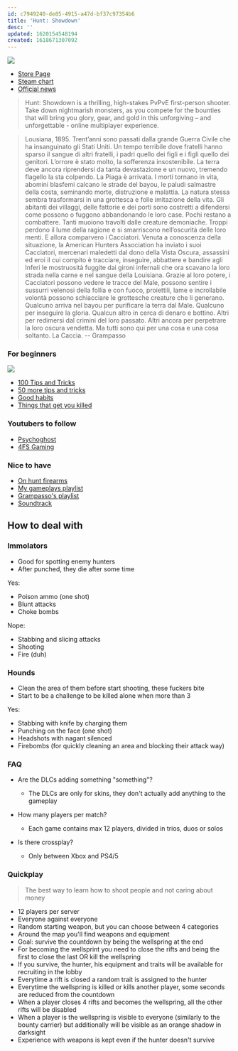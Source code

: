```yaml
---
id: c7949240-de85-4915-a47d-bf37c97354b6
title: 'Hunt: Showdown'
desc: ''
updated: 1620154548194
created: 1618671307092
---
```


![](/brain/assets/images/2021-04-17-18-10-38.png)
- [Store Page](https://steamcommunity.com/app/594650)
- [Steam chart](https://steamcharts.com/app/594650#All)
- [Official news](https://www.huntshowdown.com/news)

> Hunt: Showdown is a thrilling, high-stakes PvPvE first-person shooter. Take down nightmarish monsters, as you compete for the bounties that will bring you glory, gear, and gold in this unforgiving – and unforgettable - online multiplayer experience.

> Lousiana, 1895.
Trent’anni sono passati dalla grande Guerra Civile che ha insanguinato gli Stati Uniti. Un tempo terribile dove fratelli hanno sparso il sangue di altri fratelli, i padri quello dei figli e i figli quello dei genitori. L’orrore è stato molto, la sofferenza insostenibile.
La terra deve ancora riprendersi da tanta devastazione e un nuovo, tremendo flagello la sta colpendo.
La Piaga è arrivata.
I morti tornano in vita, abomini blasfemi calcano le strade del bayou, le paludi salmastre della costa, seminando morte, distruzione e malattia. La natura stessa sembra trasformarsi in una grottesca e folle imitazione della vita. Gli abitanti dei villaggi, delle fattorie e dei porti sono costretti a difendersi come possono o fuggono abbandonando le loro case.
Pochi restano a combattere.
Tanti muoiono travolti dalle creature demoniache.
Troppi perdono il lume della ragione e si smarriscono nell’oscurità delle loro menti.
E allora comparvero i Cacciatori.
Venuta a conoscenza della situazione, la American Hunters Association ha inviato i suoi Cacciatori, mercenari maledetti dal dono della Vista Oscura, assassini ed eroi il cui compito è tracciare, inseguire, abbattere e bandire agli Inferi le mostruosità fuggite dai gironi infernali che ora scavano la loro strada nella carne e nel sangue della Louisiana. Grazie al loro potere, i Cacciatori possono vedere le tracce del Male, possono sentire i sussurri velenosi della follia e con fuoco, proiettili, lame e incrollabile volontà possono schiacciare le grottesche creature che li generano.
Qualcuno arriva nel bayou per purificare la terra dal Male.
Qualcuno per inseguire la gloria.
Qualcun altro in cerca di denaro e bottino.
Altri per redimersi dal crimini del loro passato.
Altri ancora per perpetrare la loro oscura vendetta.
Ma tutti sono qui per una cosa e una cosa soltanto.
La Caccia. -- Grampasso

### For beginners
![](/brain/assets/images/2021-04-17-18-59-56.png)

- [100 Tips and Tricks](https://www.youtube.com/watch?v=UxQ4U13e3XQ)
- [50 more tips and tricks](https://www.youtube.com/watch?v=HGLhehF85U8)
- [Good habits](https://www.youtube.com/watch?v=qB82ucBEQ0M)
- [Things that get you killed](https://www.youtube.com/watch?v=jgEJF1IvGS0)

### Youtubers to follow
- [Psychoghost](https://www.youtube.com/channel/UC36zqNurlo4asfw1fp1N0LA)
- [4FS Gaming](https://www.youtube.com/channel/UCkbFDtDfnPmZEdgd1nhyKCQ)

### Nice to have
- [On hunt firearms](https://www.youtube.com/watch?v=dLE31drHO0Y)
- [My gameplays playlist](https://www.youtube.com/playlist?list=PLZIdQuKML5p_6QyxSYTyEIbuDR8rtl9AA)
- [Grampasso's playlist](https://www.youtube.com/playlist?list=PLP6vFeahgVQMV4iw3WAlG0TGQ-tTCPHJy)
- [Soundtrack](https://open.spotify.com/artist/3vfSIBYEThPQXe3LXityGk)

## How to deal with
### Immolators
- Good for spotting enemy hunters
- After punched, they die after some time

Yes: 
- Poison ammo (one shot)
- Blunt attacks
- Choke bombs

Nope:
- Stabbing and slicing attacks
- Shooting
- Fire (duh)

### Hounds
- Clean the area of them before start shooting, these fuckers bite
- Start to be a challenge to be killed alone when more than 3

Yes: 
- Stabbing with knife by charging them
- Punching on the face (one shot)
- Headshots with nagant silenced
- Firebombs (for quickly cleaning an area and blocking their attack way)


### FAQ
- Are the DLCs adding something "something"?
  - The DLCs are only for skins, they don't actually add anything to the gameplay

- How many players per match?
  - Each game contains max 12 players, divided in trios, duos or solos
 
- Is there crossplay?
  - Only between Xbox and PS4/5


### Quickplay
> The best way to learn how to shoot people and not caring about money

- 12 players per server
- Everyone against everyone
- Random starting weapon, but you can choose between 4 categories
- Around the map you'll find weapons and equipment
- Goal: survive the countdown by being the wellspring at the end
- For becoming the wellsprint you need to close the rifts and being the first to close the last OR kill the wellspring
- If you survive, the hunter, his equipment and traits will be available for recruiting in the lobby
- Everytime a rift is closed a random trait is assigned to the hunter
- Everytime the wellspring is killed or kills another player, some seconds are reduced from the countdown
- When a player closes 4 rifts and becomes the wellspring, all the other rifts will be disabled
- When a player is the wellspring is visible to everyone (similarly to the bounty carrier) but additionally will be visible as an orange shadow in darksight
- Experience with weapons is kept even if the hunter doesn't survive